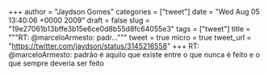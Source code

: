 
+++
author = "Jaydson Gomes"
categories = ["tweet"]
date = "Wed Aug 05 13:40:06 +0000 2009"
draft = false
slug = "19e27061b13bffe3b15e6ce0d8b55d8fc64055e3"
tags = ["tweet"]
title = """RT: @marceloArmesto: padr..."""
tweet = true
micro = true
tweet_url = "https://twitter.com/jaydson/status/3145216558"
+++
RT: @marceloArmesto: padrão é aquilo que existe entre o que nunca é feito e o que sempre deveria ser feito

